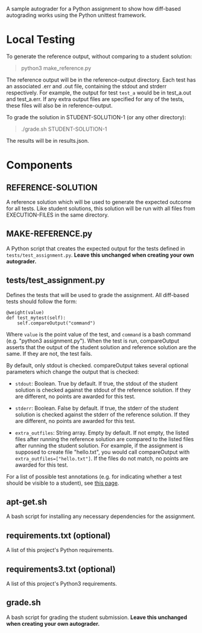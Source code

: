 A sample autograder for a Python assignment to show how diff-based autograding works using the Python unittest framework.

# Local Testing

To generate the reference output, without comparing to a student solution:

> python3 make_reference.py

The reference output will be in the reference-output directory. Each test has an associated .err and .out file, containing the stdout and strderr respectively. For example, the output for test `test_a` would be in test_a.out and test_a.err. If any extra output files are specified for any of the tests, these files will also be in reference-output.

To grade the solution in STUDENT-SOLUTION-1 (or any other directory):

> ./grade.sh STUDENT-SOLUTION-1

The results will be in results.json.

# Components

## REFERENCE-SOLUTION

A reference solution which will be used to generate the expected outcome for all tests. Like student solutions, this solution will be run with all files from EXECUTION-FILES in the same directory.

## MAKE-REFERENCE<i></i>.py

A Python script that creates the expected output for the tests defined in `tests/test_assignment.py`. **Leave this unchanged when creating your own autograder.**

## tests/test_assignment.py

Defines the tests that will be used to grade the assignment. All diff-based tests should follow the form:

```
@weight(value)
def test_mytest(self):
    self.compareOutput("command")
``` 

Where `value` is the point value of the test, and `command` is a bash command (e.g. "python3 assignment.py"). When the test is run, compareOutput asserts that the output of the student solution and reference solution are the same. If they are not, the test fails.

By default, only stdout is checked. compareOutput takes several optional parameters which change the output that is checked:

* `stdout`: Boolean. True by default. If true, the stdout of the student solution is checked against the stdout of the reference solution. If they are different, no points are awarded for this test.

* `stderr`: Boolean. False by default. If true, the stderr of the student solution is checked against the stderr of the reference solution. If they are different, no points are awarded for this test.

* `extra_outfiles`: String array. Empty by default. If not empty, the listed files after running the reference solution are compared to the listed files after running the student solution. For example, if the assignment is supposed to create file "hello.txt", you would call compareOutput with `extra_outfiles=["hello.txt"]`. If the files do not match, no points are awarded for this test.

For a list of possible test annotations (e.g. for indicating whether a test should be visible to a student), see [this page](https://github.com/gradescope/gradescope-utils/tree/master/gradescope_utils/autograder_utils).

## apt-get<i></i>.sh
A bash script for installing any necessary dependencies for the assignment.

## requirements<i></i>.txt (optional)
A list of this project's Python requirements.

## requirements3<i></i>.txt (optional)
A list of this project's Python3 requirements.

## grade<i></i>.sh

A bash script for grading the student submission. **Leave this unchanged when creating your own autograder.**
